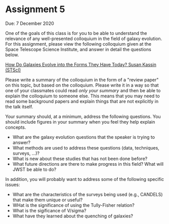 # Assignment 5

Due: 7 December 2020

One of the goals of this class is for you to be able to understand the relevance of any well-presented colloquium in the field of galaxy evolution. For this assignment, please view the following colloquium given at the Space Telescope Science Institute, and answer in detail the questions below.

[How Do Galaxies Evolve into the Forms They Have Today? Susan Kassin (STScI)](http://www.stsci.edu/contents/events/stsci/2018/november/how-do-galaxies-evolve-into-the-forms-they-have-today)

Please write a summary of the colloquium in the form of a "review paper" on this topic, but based on the colloquium. Please write it in a way so that one of your classmates could read *only your summary* and then be able to explain the colloquium to someone else. This means that you may need to read some background papers and explain things that are not explicitly in the talk itself.

Your summary should, at a minimum, address the following questions. You should include figures in your summary when you feel they help explain concepts.

* What are the galaxy evolution questions that the speaker is trying to answer?
* What methods are used to address these questions (data, techniques, surveys, ...)?
* What is new about these studies that has not been done before?
* What future directions are there to make progress in this field? What will JWST be able to do?

In addition, you will probably want to address some of the following specific issues:

* What are the characteristics of the surveys being used (e.g., CANDELS) that make them unique or useful?
* WHat is the significance of using the Tully-Fisher relation?
* What is the sigificance of V/sigma?
* What have they learned about the quenching of galaxies?
